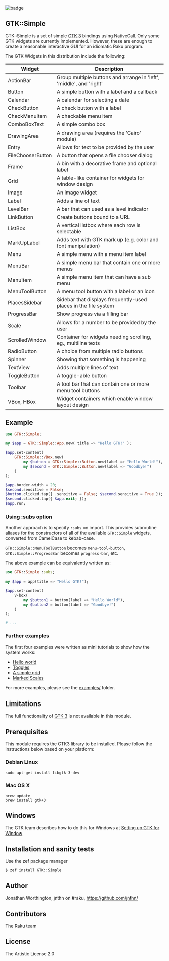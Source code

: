 ![badge](https://github.com/finanalyst/GTK-Simple/actions/workflows/test.yaml/badge.svg)
## GTK::Simple 

GTK::Simple is a set of simple [GTK 3](http://www.gtk.org/) bindings using
NativeCall. Only some GTK widgets are currently implemented. However, these are
enough to create a reasonable interactive GUI for an idiomatic Raku program.

The GTK Widgets in this distribution include the following:

Widget            | Description
----------------- | -------------------------------------------------------------------
ActionBar         | Group multiple buttons and arrange in 'left', 'middle', and 'right'
Button            | A simple button with a label and a callback
Calendar          | A calendar for selecting a date
CheckButton       | A check button with a label
CheckMenuItem     | A checkable menu item
ComboBoxText      | A simple combo box
DrawingArea       | A drawing area (requires the 'Cairo' module)
Entry             | Allows for text to be provided by the user
FileChooserButton | A button that opens a file chooser dialog
Frame             | A bin with a decorative frame and optional label
Grid              | A table-like container for widgets for window design
Image             | An image widget
Label             | Adds a line of text
LevelBar          | A bar that can used as a level indicator
LinkButton        | Create buttons bound to a URL
ListBox           | A vertical listbox where each row is selectable
MarkUpLabel       | Adds text with GTK mark up (e.g. color and font manipulation)
Menu              | A simple menu with a menu item label
MenuBar           | A simple menu bar that contain one or more menus
MenuItem          | A simple menu item that can have a sub menu
MenuToolButton    | A menu tool button with a label or an icon
PlacesSidebar     | Sidebar that displays frequently-used places in the file system
ProgressBar       | Show progress via a filling bar
Scale             | Allows for a number to be provided by the user
ScrolledWindow    | Container for widgets needing scrolling, eg., multiline texts
RadioButton       | A choice from multiple radio buttons
Spinner           | Showing that something is happening
TextView          | Adds multiple lines of text
ToggleButton      | A toggle-able button
Toolbar           | A tool bar that can contain one or more menu tool buttons
VBox, HBox        | Widget containers which enable window layout design

## Example

```raku
use GTK::Simple;

my $app = GTK::Simple::App.new( title => "Hello GTK!" );

$app.set-content(
    GTK::Simple::VBox.new(
        my $button = GTK::Simple::Button.new(label => "Hello World!"),
        my $second = GTK::Simple::Button.new(label => "Goodbye!")
    )
);

$app.border-width = 20;
$second.sensitive = False;
$button.clicked.tap({ .sensitive = False; $second.sensitive = True });
$second.clicked.tap({ $app.exit; });
$app.run;
```

### Using :subs option

Another approach is to specify `:subs` on import. This provides subroutine aliases for the constructors
of all of the available `GTK::Simple` widgets, converted from CamelCase to kebab-case.

`GTK::Simple::MenuToolButton` becomes `menu-tool-button`, `GTK::Simple::ProgressBar` becomes `progress-bar`, etc.

The above example can be equivalently written as:

```raku
use GTK::Simple :subs;

my $app = app(title => "Hello GTK!");

$app.set-content(
    v-box(
        my $button1 = button(label => "Hello World"),
        my $button2 = button(label => "Goodbye!")
    )
);

# ...
```

### Further examples

The first four examples were written as mini tutorials to show how the
system works:
- [Hello world](https://github.com/finanalyst/GTK-Simple/blob/master/examples/01-hello-world.raku)
- [Toggles](https://github.com/finanalyst/GTK-Simple/blob/master/examples/02-toggles.raku)
- [A simple grid](https://github.com/finanalyst/GTK-Simple/blob/master/examples/03-grid.raku)
- [Marked Scales](https://github.com/finanalyst/GTK-Simple/blob/master/examples/04-marked-scale.raku)

For more examples, please see the [examples/](https://github.com/finanalyst/GTK-Simple/blob/master/examples) folder.

## Limitations

The full functionality of [GTK 3](http://www.gtk.org/) is not available in
this module.

## Prerequisites

This module requires the GTK3 library to be installed. Please follow the
instructions below based on your platform:

### Debian Linux

```
sudo apt-get install libgtk-3-dev
```

### Mac OS X

```
brew update
brew install gtk+3
```

## Windows

The GTK team describes how to do this for Windows at
[Setting up GTK for Window](https://www.gtk.org/docs/installations/windows/)

## Installation and sanity tests

Use the zef package manager

```
$ zef install GTK::Simple
```

## Author

Jonathan Worthington, jnthn on #raku, https://github.com/jnthn/

## Contributors

The Raku team

## License

The Artistic License 2.0
